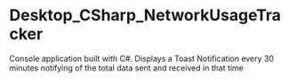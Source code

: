 # Desktop_CSharp_NetworkUsageTracker
 Console application built with C#. Displays a Toast Notification every 30 minutes notifying of the total data sent and received in that time
